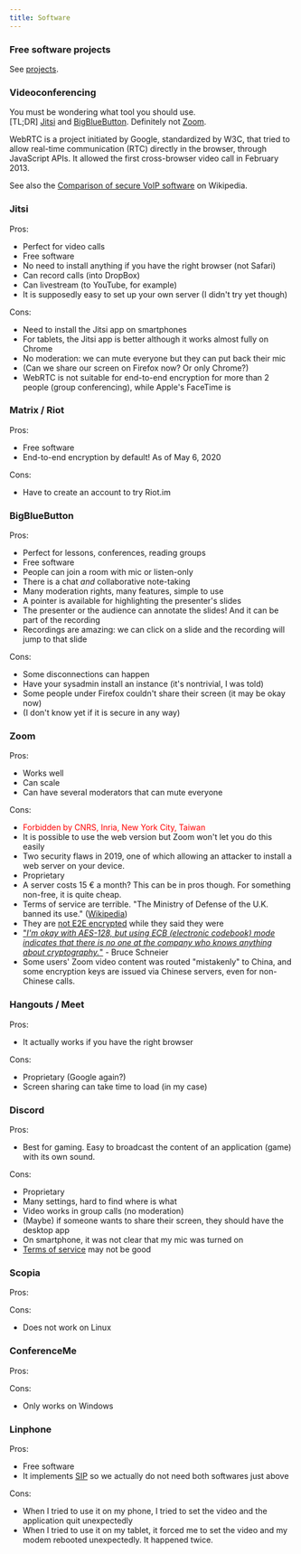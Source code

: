 ```yaml
---
title: Software
---
```


### Free software projects

See [projects](/projects).


### Videoconferencing

You must be wondering what tool you should use.  
[TL;DR] [Jitsi](#jitsi) and [BigBlueButton](#bigbluebutton). Definitely not [Zoom](#zoom).

WebRTC is a project initiated by Google, standardized by W3C, that tried to allow real-time communication (RTC) directly in the browser, through JavaScript APIs. It allowed the first cross-browser video call in February 2013.

See also the [Comparison of secure VoIP software](https://en.wikipedia.org/wiki/Comparison_of_VoIP_software#VoIP_software_with_client-to-client_encryption) on Wikipedia.

### Jitsi

Pros:

- Perfect for video calls
- Free software
- No need to install anything if you have the right browser (not Safari)
- Can record calls (into DropBox)
- Can livestream (to YouTube, for example)
- It is supposedly easy to set up your own server (I didn't try yet though)

Cons:

- Need to install the Jitsi app on smartphones
- For tablets, the Jitsi app is better although it works almost fully on Chrome
- No moderation: we can mute everyone but they can put back their mic
- (Can we share our screen on Firefox now? Or only Chrome?)
- WebRTC is not suitable for end-to-end encryption for more than 2 people (group conferencing), while Apple's FaceTime is

### Matrix / Riot

Pros:

- Free software
- End-to-end encryption by default! As of May 6, 2020

Cons:

- Have to create an account to try Riot.im

### BigBlueButton

Pros:

- Perfect for lessons, conferences, reading groups
- Free software
- People can join a room with mic or listen-only
- There is a chat *and* collaborative note-taking
- Many moderation rights, many features, simple to use
- A pointer is available for highlighting the presenter's slides
- The presenter or the audience can annotate the slides! And it can be part of the recording
- Recordings are amazing: we can click on a slide and the recording will jump to that slide

Cons:

- Some disconnections can happen
- Have your sysadmin install an instance (it's nontrivial, I was told)
- Some people under Firefox couldn't share their screen (it may be okay now)
- (I don't know yet if it is secure in any way)

### Zoom

Pros:

- Works well
- Can scale
- Can have several moderators that can mute everyone

Cons:

- <span style="color: red">Forbidden by CNRS, Inria, New York City, Taiwan</span>
- It is possible to use the web version but Zoom won't let you do this easily
- Two security flaws in 2019, one of which allowing an attacker to install a web server on your device.
- Proprietary
- A server costs 15 € a month? This can be in pros though. For something non-free, it is quite cheap.
- Terms of service are terrible. "The Ministry of Defense of the U.K. banned its use." ([Wikipedia](https://en.wikipedia.org/wiki/Zoom_Video_Communications#Criticism))
- They are [not E2E encrypted](https://theintercept.com/2020/03/31/zoom-meeting-encryption/) while they said they were
- ["*I'm okay with AES-128, but using ECB (electronic codebook) mode indicates that there is no one at the company who knows anything about cryptography.*"](https://www.schneier.com/blog/archives/2020/04/security_and_pr_1.html) - Bruce Schneier
- Some users' Zoom video content was routed "mistakenly" to China, and some encryption keys are issued via Chinese servers, even for non-Chinese calls.

### Hangouts / Meet

Pros:

- It actually works if you have the right browser

Cons:

- Proprietary (Google again?)
- Screen sharing can take time to load (in my case)

### Discord

Pros:

- Best for gaming. Easy to broadcast the content of an application (game) with its own sound.

Cons:

- Proprietary
- Many settings, hard to find where is what
- Video works in group calls (no moderation)
- (Maybe) if someone wants to share their screen, they should have the desktop app
- On smartphone, it was not clear that my mic was turned on
- [Terms of service](https://tosdr.org/#discord) may not be good

### Scopia

Pros:

Cons:

- Does not work on Linux

### ConferenceMe

Pros:

Cons:

- Only works on Windows

### Linphone

Pros:

- Free software
- It implements [SIP](https://en.wikipedia.org/wiki/Session_Initiation_Protocol) so we actually do not need both softwares just above

Cons:

- When I tried to use it on my phone, I tried to set the video and the application quit unexpectedly
- When I tried to use it on my tablet, it forced me to set the video and my modem rebooted unexpectedly. It happened twice.
